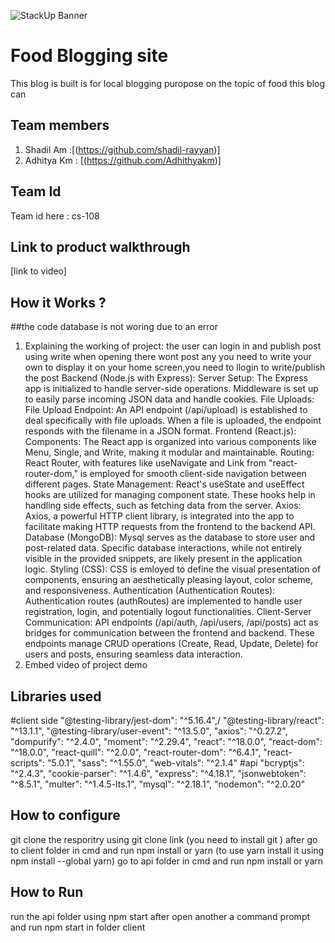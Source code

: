 ![StackUp Banner]([https://tinkerhub.frappe.cloud/files/stackup%20banner.jpeg])
# Food Blogging site
This blog is built is for local blogging puropose on the topic of food this blog can 
## Team members
1. Shadil Am :[(https://github.com/shadil-rayyan)]
2. Adhitya Km : [(https://github.com/Adhithyakm)]
## Team Id
Team id here : cs-108
## Link to product walkthrough
[link to video]
## How it Works ?
##the code database is not woring due to an error
1. Explaining the working of project:
  the user can login in and publish post using write when opening there wont post any you need to write your own to display it on your home screen,you need to llogin to write/publish the post 
Backend (Node.js with Express):
Server Setup:
The Express app is initialized to handle server-side operations.
Middleware is set up to easily parse incoming JSON data and handle cookies.
File Uploads:
File Upload Endpoint:
An API endpoint (/api/upload) is established to deal specifically with file uploads.
When a file is uploaded, the endpoint responds with the filename in a JSON format.
Frontend (React.js):
Components:
The React app is organized into various components like Menu, Single, and Write, making it modular and maintainable.
Routing:
React Router, with features like useNavigate and Link from "react-router-dom," is employed for smooth client-side navigation between different pages.
State Management:
React's useState and useEffect hooks are utilized for managing component state.
These hooks help in handling side effects, such as fetching data from the server.
Axios:
Axios, a powerful HTTP client library, is integrated into the app to facilitate making HTTP requests from the frontend to the backend API.
Database (MongoDB):
Mysql serves as the database to store user and post-related data.
Specific database interactions, while not entirely visible in the provided snippets, are likely present in the application logic.
Styling (CSS):
CSS is emloyed to define the visual presentation of components, ensuring an aesthetically pleasing layout, color scheme, and responsiveness.
Authentication (Authentication Routes):
Authentication routes (authRoutes) are implemented to handle user registration, login, and potentially logout functionalities.
Client-Server Communication:
API endpoints (/api/auth, /api/users, /api/posts) act as bridges for communication between the frontend and backend.
These endpoints manage CRUD operations (Create, Read, Update, Delete) for users and posts, ensuring seamless data interaction.
4. Embed video of project demo
## Libraries used
#client side 
 "@testing-library/jest-dom": "^5.16.4",/
    "@testing-library/react": "^13.1.1",
    "@testing-library/user-event": "^13.5.0",
    "axios": "^0.27.2",
    "dompurify": "^2.4.0",
    "moment": "^2.29.4",
    "react": "^18.0.0",
    "react-dom": "^18.0.0",
    "react-quill": "^2.0.0",
    "react-router-dom": "^6.4.1",
    "react-scripts": "5.0.1",
    "sass": "^1.55.0",
    "web-vitals": "^2.1.4" 
#api 
    "bcryptjs": "^2.4.3",
    "cookie-parser": "^1.4.6",
    "express": "^4.18.1",
    "jsonwebtoken": "^8.5.1",
    "multer": "^1.4.5-lts.1",
    "mysql": "^2.18.1",
    "nodemon": "^2.0.20"

## How to configure
git clone the resporitry using git clone link (you need to install git )
after go to client folder in cmd and run npm install or yarn (to use yarn install it using npm install --global yarn)
go to api folder in cmd and run npm install or yarn
## How to Run
run the api folder using npm start 
after open another a command prompt and run npm start in folder client 

